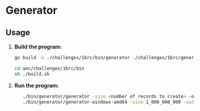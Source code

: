 # Generator

## Usage

1. **Build the program:**
   ```bash
   go build -o ./challenges/1brc/bin/generator ./challenges/1brc/generator 
   ```
   ```bash
   cd aoc/challenges/1brc/bin
   sh ./build.sh
   ```
2. **Run the program:**
   ```sh
      ./bin/generator/generator -size <number of records to create> -output <output file>
      ./bin/generator/generator-windows-amd64 -size 1_000_000_000 -output weather_data.csv
   ```